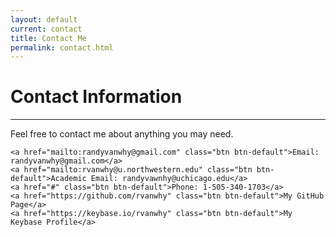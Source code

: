 ```yaml
---
layout: default
current: contact
title: Contact Me
permalink: contact.html
---
```


<div class="special jumbotron">
  <div class="container">
    <h1>Contact Information</h1>
    <hr>
    <p> Feel free to contact me about anything you may need.
    </p>

    <a href="mailto:randyvanwhy@gmail.com" class="btn btn-default">Email: randyvanwhy@gmail.com</a>
    <a href="mailto:rvanwhy@u.northwestern.edu" class="btn btn-default">Academic Email: randyvawnhy@uchicago.edu</a>
    <a href="#" class="btn btn-default">Phone: 1-505-340-1703</a>
    <a href="https://github.com/rvanwhy" class="btn btn-default">My GitHub Page</a>
    <a href="https://keybase.io/rvanwhy" class="btn btn-default">My Keybase Profile</a>
	
    
  </div>
</div>
